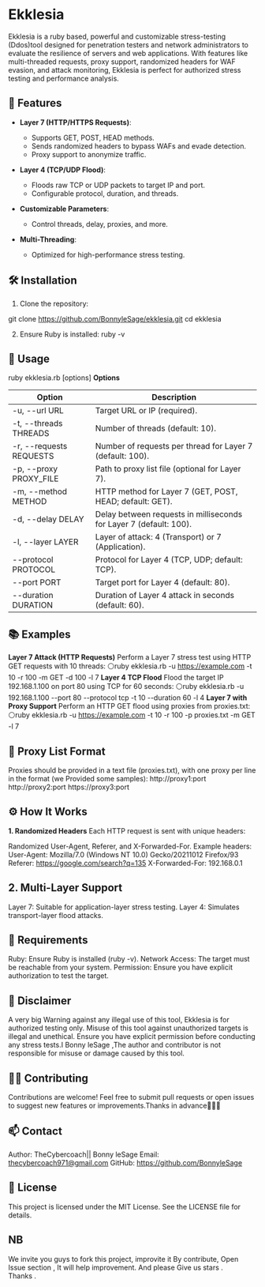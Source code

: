 # Ekklesia
Ekklesia is a ruby based, powerful and customizable stress-testing (Ddos)tool designed for penetration testers and network administrators to evaluate the resilience of servers and web applications. With features like multi-threaded requests, proxy support, randomized headers for WAF evasion, and attack monitoring, Ekklesia is perfect for authorized stress testing and performance analysis.

## 🎯 Features

- **Layer 7 (HTTP/HTTPS Requests)**:
  - Supports GET, POST, HEAD methods.
  - Sends randomized headers to bypass WAFs and evade detection.
  - Proxy support to anonymize traffic.

- **Layer 4 (TCP/UDP Flood)**:
  - Floods raw TCP or UDP packets to target IP and port.
  - Configurable protocol, duration, and threads.

- **Customizable Parameters**:
  - Control threads, delay, proxies, and more.

- **Multi-Threading**:
  - Optimized for high-performance stress testing.

## 🛠️ Installation

1. Clone the repository:

git clone https://github.com/BonnyleSage/ekklesia.git
cd ekklesia

2. Ensure Ruby is installed:
ruby -v
  
## 🚀 Usage
 ruby ekklesia.rb [options]
 **Options**
 
| Option                   | Description                                                         |
|--------------------------|---------------------------------------------------------------------|
| -u, --url URL            | Target URL or IP (required).                                        |
| -t, --threads THREADS    | Number of threads (default: 10).                                    |
| -r, --requests REQUESTS  | Number of requests per thread for Layer 7 (default: 100).           |
| -p, --proxy PROXY_FILE   | Path to proxy list file (optional for Layer 7).                     |
| -m, --method METHOD      | HTTP method for Layer 7 (GET, POST, HEAD; default: GET).            |
| -d, --delay DELAY        | Delay between requests in milliseconds for Layer 7 (default: 100).  |
| -l, --layer LAYER        | Layer of attack: 4 (Transport) or 7 (Application).                  |
| --protocol PROTOCOL      | Protocol for Layer 4 (TCP, UDP; default: TCP).                      |
| --port PORT              | Target port for Layer 4 (default: 80).                              |
| --duration DURATION      | Duration of Layer 4 attack in seconds (default: 60).                |

## 📚 Examples

**Layer 7 Attack (HTTP Requests)**
Perform a Layer 7 stress test using HTTP GET requests with 10 threads:
⚪ruby ekklesia.rb -u https://example.com -t 10 -r 100 -m GET -d 100 -l 7
**Layer 4 TCP Flood**
Flood the target IP 192.168.1.100 on port 80 using TCP for 60 seconds:
⚪ruby ekklesia.rb -u 192.168.1.100 --port 80 --protocol tcp -t 10 --duration 60 -l 4
**Layer 7 with Proxy Support**
Perform an HTTP GET flood using proxies from proxies.txt:
⚪ruby ekklesia.rb -u https://example.com -t 10 -r 100 -p proxies.txt -m GET -l 7

## 🔧 Proxy List Format
Proxies should be provided in a text file (proxies.txt), with one proxy per line in the format (we Provided some samples):
http://proxy1:port
http://proxy2:port
https://proxy3:port

## ⚙️ How It Works
**1. Randomized Headers**
Each HTTP request is sent with unique headers:

Randomized User-Agent, Referer, and X-Forwarded-For.
Example headers:
User-Agent: Mozilla/7.0 (Windows NT 10.0) Gecko/20211012 Firefox/93
Referer: https://google.com/search?q=135
X-Forwarded-For: 192.168.0.1
## 2. Multi-Layer Support
Layer 7: Suitable for application-layer stress testing.
Layer 4: Simulates transport-layer flood attacks.
## 📄 Requirements
Ruby: Ensure Ruby is installed (ruby -v).
Network Access: The target must be reachable from your system.
Permission: Ensure you have explicit authorization to test the target.

## 🚧 Disclaimer
A very  big Warning against  any  illegal use of this tool, Ekklesia is for authorized testing only. Misuse of this tool against unauthorized targets is illegal and unethical. Ensure you have explicit permission before conducting any stress tests.I Bonny leSage ,The author and contributor is not responsible for misuse or damage caused by this tool.

## 👩‍💻 Contributing 
Contributions are welcome! Feel free to submit pull requests or open issues to suggest new features or improvements.Thanks  in  advance🙏🙏🙏

## 📫 Contact
Author: TheCybercoach|| Bonny leSage
Email: thecybercoach971@gmail.com
GitHub: https://github.com/BonnyleSage

## 📝 License
This project is licensed under the MIT License. See the LICENSE file for details.

## NB
We invite you  guys to  fork  this project,  improvite it By  contribute, Open  Issue  section  ,  It will  help improvement.  And please Give us stars  .  
Thanks . 





   


